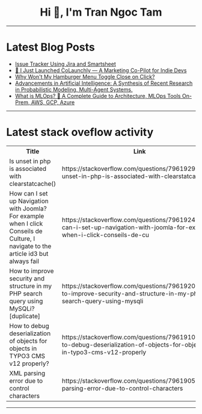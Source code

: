 <h1 align="center">Hi 👋, I'm Tran Ngoc Tam</h1>

---

# Latest Blog Posts 
<!-- BLOG-POST-LIST:START -->
- [Issue Tracker Using Jira and Smartsheet](https://dev.to/nitish36/issue-tracker-using-jira-and-smartsheet-2nk9)
- [🎯 I Just Launched CoLaunchly — A Marketing Co-Pilot for Indie Devs](https://dev.to/alexcloudstar/i-just-launched-colaunchly-a-marketing-co-pilot-for-indie-devs-2hb8)
- [Why Won&#39;t My Hamburger Menu Toggle Close on Click?](https://dev.to/generatecodedev/why-wont-my-hamburger-menu-toggle-close-on-click-10b2)
- [Advancements in Artificial Intelligence: A Synthesis of Recent Research in Probabilistic Modeling, Multi-Agent Systems,](https://dev.to/khanali21/advancements-in-artificial-intelligence-a-synthesis-of-recent-research-in-probabilistic-modeling-5bib)
- [What is MLOps? 🧐 A Complete Guide to Architecture, MLOps Tools On-Prem, AWS, GCP, Azure](https://dev.to/omerberatsezer/what-is-mlops-a-complete-guide-to-architecture-mlops-tools-on-prem-aws-gcp-azure-4406)
<!-- BLOG-POST-LIST:END -->

---

# Latest stack oveflow activity
<table>
  <tr><th>Title</th><th>Link</th></tr>
  <!-- STACKOVERFLOW:START --><tr><td>Is unset in php is associated with clearstatcache&lpar;&rpar;</td><td>https://stackoverflow.com/questions/79619298/is-unset-in-php-is-associated-with-clearstatcache</td></tr><tr><td>How can I set up Navigation with Joomla? For example when I click Conseils de Culture, I navigate to the article id3 but always fail</td><td>https://stackoverflow.com/questions/79619243/how-can-i-set-up-navigation-with-joomla-for-example-when-i-click-conseils-de-cu</td></tr><tr><td>How to improve security and structure in my PHP search query using MySQLi? [duplicate]</td><td>https://stackoverflow.com/questions/79619205/how-to-improve-security-and-structure-in-my-php-search-query-using-mysqli</td></tr><tr><td>How to debug deserialization of objects for objects in TYPO3 CMS v12 properly?</td><td>https://stackoverflow.com/questions/79619102/how-to-debug-deserialization-of-objects-for-objects-in-typo3-cms-v12-properly</td></tr><tr><td>XML parsing error due to control characters</td><td>https://stackoverflow.com/questions/79619054/xml-parsing-error-due-to-control-characters</td></tr><!-- STACKOVERFLOW:END -->
</table>

---



